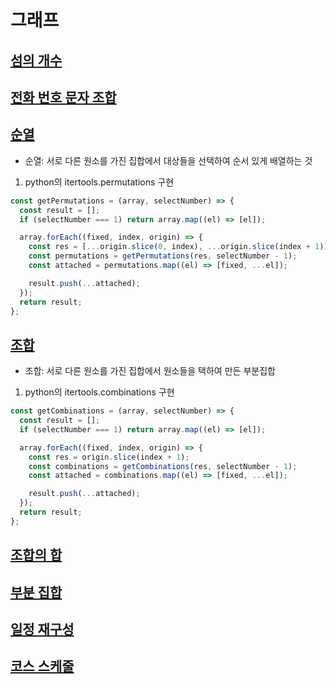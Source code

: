 # 그래프

## [섬의 개수](https://leetcode.com/problems/number-of-islands/)

## [전화 번호 문자 조합](https://leetcode.com/problems/letter-combinations-of-a-phone-number/)

## [순열](https://leetcode.com/problems/permutations/)

- 순열: 서로 다른 원소를 가진 집합에서 대상들을 선택하여 순서 있게 배열하는 것

1. python의 itertools.permutations 구현

```JavaScript
const getPermutations = (array, selectNumber) => {
  const result = [];
  if (selectNumber === 1) return array.map((el) => [el]);

  array.forEach((fixed, index, origin) => {
    const res = [...origin.slice(0, index), ...origin.slice(index + 1)];
    const permutations = getPermutations(res, selectNumber - 1);
    const attached = permutations.map((el) => [fixed, ...el]);

    result.push(...attached);
  });
  return result;
};
```

## [조합](https://leetcode.com/problems/combinations/)

- 조합: 서로 다른 원소를 가진 집합에서 원소들을 택하여 만든 부분집합

1. python의 itertools.combinations 구현

```JavaScript
const getCombinations = (array, selectNumber) => {
  const result = [];
  if (selectNumber === 1) return array.map((el) => [el]);

  array.forEach((fixed, index, origin) => {
    const res = origin.slice(index + 1);
    const combinations = getCombinations(res, selectNumber - 1);
    const attached = combinations.map((el) => [fixed, ...el]);

    result.push(...attached);
  });
  return result;
};
```

## [조합의 합](https://leetcode.com/problems/combination-sum/)

## [부분 집합](https://leetcode.com/problems/subsets/)

## [일정 재구성](https://leetcode.com/problems/reconstruct-itinerary/)

## [코스 스케줄](https://leetcode.com/problems/course-schedule/)
